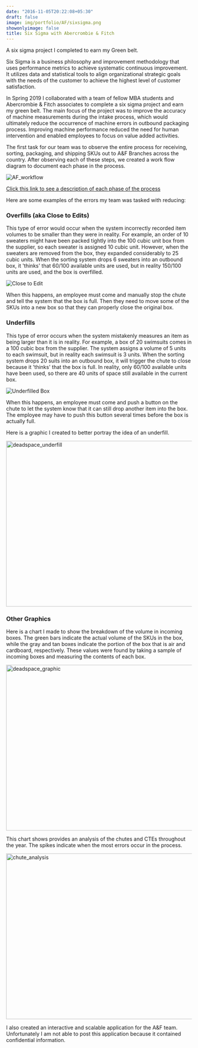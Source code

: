 ```yaml
---
date: "2016-11-05T20:22:08+05:30"
draft: false
image: img/portfolio/AF/sixsigma.png
showonlyimage: false
title: Six Sigma with Abercrombie & Fitch  
---
```


A six sigma project I completed to earn my Green belt. 

<!--more-->

Six Sigma is a business philosophy and improvement methodology that uses performance metrics to achieve systematic continuous improvement. It utilizes data and statistical tools to align organizational strategic goals with the needs of the customer to achieve the highest level of customer satisfaction. 

In Spring 2019 I collaborated with a team of fellow MBA students and Abercrombie & Fitch associates to complete a six sigma project and earn my green belt. The main focus of the project was to improve the accuracy of machine measurements during the intake process, which would ultimately reduce the occurrence of machine errors in outbound packaging process. Improving machine performance reduced the need for human intervention and enabled employees to focus on value added activities.

The first task for our team was to observe the entire process for receiving, sorting, packaging, and shipping SKUs out to A&F Branches across the country. After observing each of these steps, we created a work flow diagram to document each phase in the process. 

![AF_workflow][3]

[Click this link to see a description of each phase of the process](https://rpubs.com/Kojobo/AFprocessmap)

Here are some examples of the errors my team was tasked with reducing: 

### Overfills (aka Close to Edits)

This type of error would occur when the system incorrectly recorded item volumes to be smaller than they were in reality. For example, an order of 10 sweaters might have been packed tightly into the 100 cubic unit box from the supplier, so each sweater is assigned 10 cubic unit. However, when the sweaters are removed from the box, they expanded considerably to 25 cubic units. When the sorting system drops 6 sweaters into an outbound box, it 'thinks' that 60/100 available units are used, but in reality 150/100 units are used, and the box is overfilled. 

![Close to Edit][1]

When this happens, an employee must come and manually stop the chute and tell the system that the box is full. Then they need to move some of the SKUs into a new box so that they can properly close the original box.

### Underfills

This type of error occurs when the system mistakenly measures an item as being larger than it is in reality. For example, a box of 20 swimsuits comes in a 100 cubic box from the supplier. The system assigns a volume of 5 units to each swimsuit, but in reality each swimsuit is 3 units. When the sorting system drops 20 suits into an outbound box, it will trigger the chute to close because it 'thinks' that the box is full. In reality, only 60/100 available units have been used, so there are 40 units of space still available in the current box. 

![Underfilled Box][2]

When this happens, an employee must come and push a button on the chute to let the system know that it can still drop another item into the box. The employee may have to push this button several times before the box is actually full. 

Here is a graphic I created to better portray the idea of an underfill. 

<img src="/portfolio/2w_AF_sixsig_files/dead_space_exampleScenario.png" alt="deadspace_underfill" width="600px" height="450px"/>

### Other Graphics 

Here is a chart I made to show the breakdown of the volume in incoming boxes. The green bars indicate the actual volume of the SKUs in the box, while the gray and tan boxes indicate the portion of the box that is air and cardboard, respectively. These values were found by taking a sample of incoming boxes and measuring the contents of each box. 

<img src="/portfolio/2w_AF_sixsig_files/Dead_space_graphic.png" alt="deadspace_graphic " width="600px" height="450ps"/>

This chart shows provides an analysis of the chutes and CTEs throughout the year. The spikes indicate when the most errors occur in the process. 

<img src="/portfolio/2w_AF_sixsig_files/chute_analysis.jpg" alt="chute_analysis" width="600px" height="450px"/>

I also created an interactive and scalable application for the A&F team. Unfortunately I am not able to post this application because it contained confidential information. 

[1]: /img/portfolio/AF/AF_CTE.jpg
[2]: /img/portfolio/AF/AF_underfill.jpg
[3]: /img/portfolio/AF/AF_WorkFlow.PNG
